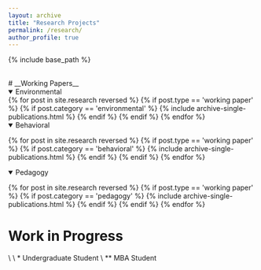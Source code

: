 ```yaml
---
layout: archive
title: "Research Projects"
permalink: /research/
author_profile: true
---
```


{% include base_path %}

<br>
# __Working Papers__

<details open>
<summary>
Environmental 
</summary>
{% for post in site.research reversed %}
  {% if post.type == 'working paper' %}
    {% if post.category == 'environmental' %}
    {% include archive-single-publications.html %}
    {% endif %}
  {% endif %}
{% endfor %}

</details>


<details open>
<summary class="id1">
Behavioral 
</summary>

{% for post in site.research reversed %}
  {% if post.type == 'working paper' %}
    {% if post.category == 'behavioral' %}
    {% include archive-single-publications.html %}
    {% endif %}
  {% endif %}
{% endfor %}

</details>

<details open>
<summary class="id2">
Pedagogy
</summary>

{% for post in site.research reversed %}
  {% if post.type == 'working paper' %}
    {% if post.category == 'pedagogy' %}
    {% include archive-single-publications.html %}
    {% endif %}
  {% endif %}
{% endfor %}

</details>

# __Work in Progress__

\\
\\
\* Undergraduate Student \\
\*\* MBA Student